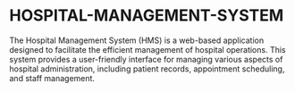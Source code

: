 # HOSPITAL-MANAGEMENT-SYSTEM
The Hospital Management System (HMS) is a web-based application designed to facilitate the efficient management of hospital operations. This system provides a user-friendly interface for managing various aspects of hospital administration, including patient records, appointment scheduling, and staff management.
